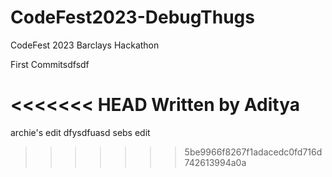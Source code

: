 # CodeFest2023-DebugThugs
CodeFest 2023 Barclays Hackathon

First Commitsdfsdf

<<<<<<< HEAD
Written by Aditya
=======
archie's edit
dfysdfuasd
sebs edit
>>>>>>> 5be9966f8267f1adacedc0fd716d742613994a0a
